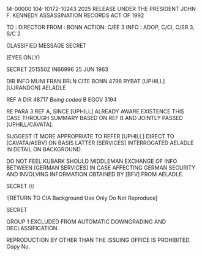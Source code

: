 14-00000
104-10172-10243 2025 RELEASE UNDER THE PRESIDENT JOHN F. KENNEDY ASSASSINATION RECORDS ACT OF 1992

TO : DIRECTOR
FROM : BONN
ACTION: C/EE 3
INFO : ADOP, C/CI, C/SR 3, S/C 2

CLASSIFIED MESSAGE
SECRET

(EYES ONLY)

SECRET 251550Z IN66996 25 JUN 1963

DIR INFO MUNI FRAN BRLN CITE BONN 4798
RYBAT [UPHILL] [UJRANDON] AELADLE

REF A DIR 48717 *Being coded*
B EGOV 3194

RE PARA 3 REF A, SINCE [UPHILL] ALREADY AWARE EXISTENCE THIS CASE THROUGH SUMMARY BASED ON REF B AND JOINTLY PASSED [UPHILL/CAVATA].

SUGGEST IT MORE APPROPRIATE TO REFER [UPHILL] DIRECT TO [CAVATA/ASBV] ON BASIS LATTER [SERVICES] INTERROGATED AELADLE IN DETAIL ON BACKGROUND.

DO NOT FEEL KUBARK SHOULD MIDDLEMAN EXCHANGE OF INFO BETWEEN [GERMAN SERVICES] IN CASE AFFECTING GERMAN SECURITY AND INVOLVING INFORMATION OBTAINED BY [BFV] FROM AELADLE.

SECRET ///

![RETURN TO CIA Background Use Only Do Not Reproduce]

SECRET

GROUP 1
EXCLUDED FROM AUTOMATIC DOWNGRADING AND DECLASSIFICATION.

REPRODUCTION BY OTHER THAN THE ISSUING OFFICE IS PROHIBITED. Copy No.
